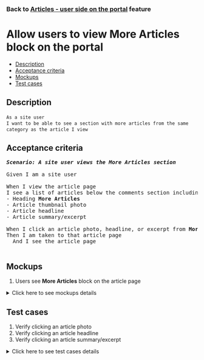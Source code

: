 ### Back to [Articles - user side on the portal](../../) feature

# Allow users to view More Articles block on the portal

- [Description](#description)
- [Acceptance criteria](#acceptance-criteria)
- [Mockups](#mockups)
- [Test cases](#test-cases)

## Description

    As a site user
    I want to be able to see a section with more articles from the same category as the article I view

## Acceptance criteria

<pre>
<b><i>Scenario: A site user views the <b>More Articles</b> section</i></b>

Given I am a site user

When I view the article page
I see a list of articles below the comments section including:
- Heading <b>More Articles</b>
- Article thumbnail photo
- Article headline
- Article summary/excerpt

When I click an article photo, headline, or excerpt from <b>More Articles</b> section
Then I am taken to that article page
  And I see the article page

</pre>

## Mockups

1. Users see <b>More Articles</b> block on the article page

<details>
  <summary>Click here to see mockups details</summary>

**1. Users see More Articles block on the article page:**

![Users see More Articles block on the article page](/products/sport_news_portal/web_application_features/articles_user_side/images/article_page.png)

</details>

## Test cases

1. Verify clicking an article photo
2. Verify clicking an article headline
3. Verify clicking an article summary/excerpt

<details>
  <summary>Click here to see test cases details</summary>

### **#1. Verify clicking an article photo**

|Preconditions|Steps|Expected result
--------------|-----|----------
|The user is on the article page|1) Click an article photo in the <b>More Articles</b> section|1) The user is redirected to that article page|

### **#2. Verify clicking an article headline**

|Preconditions|Steps|Expected result
--------------|-----|----------
|The user is on the article page|1) Click any article heading|1) The user is redirected to that article page|

### **#3. Verify clicking an article summary/excerpt**

|Preconditions|Steps|Expected result
--------------|-----|----------
|The user is on the article page|1) Click an article summary/excerpt|1) The user is redirected to that article page|

</details>

